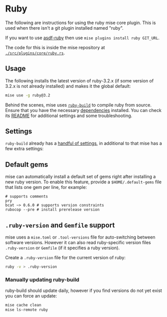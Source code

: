 # Ruby

The following are instructions for using the ruby mise core plugin. This is used when there isn't a git plugin installed
named "ruby".

If you want to use [asdf-ruby](https://github.com/asdf-vm/asdf-ruby) then use `mise plugins install ruby GIT_URL`.

The code for this is inside the mise repository at
[`./src/plugins/core/ruby.rs`](https://github.com/jdx/mise/blob/main/src/plugins/core/ruby.rs).

## Usage

The following installs the latest version of ruby-3.2.x (if some version of 3.2.x is not already installed) and makes it
the global default:

```sh
mise use -g ruby@3.2
```

Behind the scenes, mise uses [`ruby-build`](https://github.com/rbenv/ruby-build) to compile ruby from source. Ensure
that you have the necessary [dependencies](https://github.com/rbenv/ruby-build/wiki#suggested-build-environment)
installed. You can check its [README](https://github.com/rbenv/ruby-build/blob/master/README.md) for additional settings
and some troubleshooting.

## Settings

`ruby-build` already has a
[handful of settings](https://github.com/rbenv/ruby-build?tab=readme-ov-file#custom-build-configuration), in additional
to that mise has a few extra settings:

<script setup>
import Settings from '/components/settings.vue';
</script>
<Settings child="ruby" :level="3" />

## Default gems

mise can automatically install a default set of gems right after installing a new ruby version. To enable this feature,
provide a `$HOME/.default-gems` file that lists one gem per line, for example:

```text
# supports comments
pry
bcat ~> 0.6.0 # supports version constraints
rubocop --pre # install prerelease version
```

## `.ruby-version` and `Gemfile` support

mise uses a `mise.toml` or `.tool-versions` file for auto-switching between software versions. However it can also read
ruby-specific version files `.ruby-version` or `Gemfile` (if it specifies a ruby version).

Create a `.ruby-version` file for the current version of ruby:

```sh
ruby -v > .ruby-version
```

### Manually updating ruby-build

ruby-build should update daily, however if you find versions do not yet exist you can force an update:

```bash
mise cache clean
mise ls-remote ruby
```
